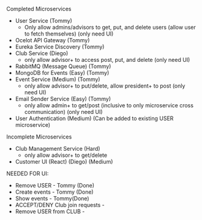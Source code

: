 Completed Microservices
- User Service (Tommy)
    - Only allow admins/advisors to get, put, and delete users (allow user to fetch themselves) (only need UI)
- Ocelot API Gateway (Tommy)
- Eureka Service Discovery (Tommy)
- Club Service (Diego)
    - only allow advisor+ to access post, put, and delete (only need UI)
- RabbitMQ (Message Queue) (Tommy)
- MongoDB for Events (Easy) (Tommy)
- Event Service (Medium) (Tommy)
    - only allow advisor+ to put/delete, allow president+ to post (only need UI)
- Email Sender Service (Easy) (Tommy)
    - only allow admin+ to get/post (inclusive to only microservice cross communication) (only need UI)
- User Authentication (Medium) (Can be added to existing USER microservice)

Incomplete Microservices
- Club Management Service (Hard)
    - only allow advisor+ to get/delete
- Customer UI (React) (Diego) (Medium)

NEEDED FOR UI:
- Remove USER - Tommy (Done)
- Create events - Tommy (Done)
- Show events - Tommy(Done)
- ACCEPT/DENY Club join requests - 
- Remove USER from CLUB - 


